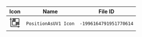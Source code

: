 | Icon | Name | File ID |
| ---  | ---  | ---     |
| ![](PositionAsUV1%20Icon.png) | `PositionAsUV1 Icon` | `-1996164791951770614` |
